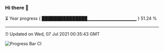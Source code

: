### Hi there 👋

⏳ Year progress { ███████████████▁▁▁▁▁▁▁▁▁▁▁▁▁▁▁ } 51.24 %

---

⏰ Updated on Wed, 07 Jul 2021 00:35:43 GMT

![Progress Bar CI](https://github.com/liununu/liununu/workflows/Progress%20Bar%20CI/badge.svg)

